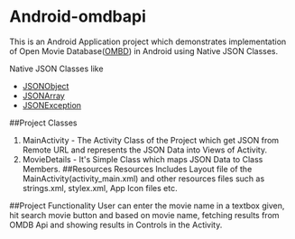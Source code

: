 # Android-omdbapi

This is an Android Application project which demonstrates implementation of Open Movie Database([OMBD]) in Android using Native JSON Classes.

Native JSON Classes like

 - [JSONObject]
 - [JSONArray]
 - [JSONException]

##Project Classes
 1. MainActivity - The Activity Class of the Project which get JSON from Remote URL and represents the JSON Data into Views of Activity.
 2. MovieDetails - It's Simple Class which maps JSON Data to Class Members.
##Resources
Resources Includes Layout file of the MainActivity(activity_main.xml) and other resources files such as strings.xml, stylex.xml, App Icon files etc.

##Project Functionality
User can enter the movie name in a textbox given, hit search movie button and based on movie name, fetching results from OMDB Api and showing results in Controls in the Activity.


[OMBD]: <http://omdbapi.com/>
[JSONObject]: <http://developer.android.com/reference/org/json/JSONObject.html>
[JSONArray]: <http://developer.android.com/reference/org/json/JSONArray.html>
[JSONException]: <http://developer.android.com/reference/org/json/JSONException.html>